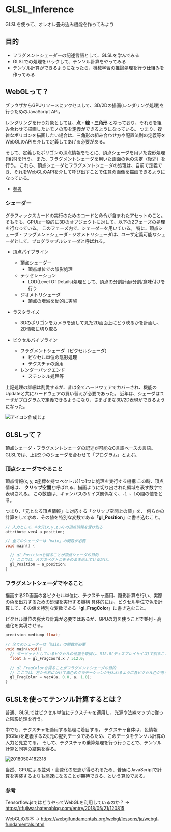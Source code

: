 # GLSL_Inference
GLSLを使って、オレオレ畳み込み機能を作ってみよう

## 目的
- フラグメントシェーダーの記述言語として、GLSLを学んでみる
- GLSLでの処理をハックして、テンソル計算をやってみる
- テンソル計算ができるようになったら、機械学習の推論処理を行う仕組みを作ってみる

## WebGLって？
ブラウザからGPUリソースにアクセスして、3D/2Dの描画(レンダリング処理)を行うためのJavaScript API。

レンダリングを行う対象としては、**点・線・三角形** となっており、それらを組み合わせて描画したいモノの形を定義ができるようになっている。
つまり、複雑なポリゴンを描画したい場合は、三角形の組み合わせ方や配置法則の定義等をWebGLのAPIを介して定義してあげる必要がある。

そして、定義したポリゴンの頂点情報をもとに、頂点シェーダを用いた変形処理(後述)を行う。
また、フラグメントシェーダを用いた画面の色の決定（後述）を行う。
これら、頂点シェーダとフラグメントシェーダの処理は、自前で定義でき、それをWebGLのAPIを介して呼び出すことで任意の画像を描画できるようになっている。

- [参考](https://developer.mozilla.org/ja/docs/Web/API/WebGL_API/Tutorial/Getting_started_with_WebGL)

### シェーダー
グラフィックスカードの実行のためのコードと命令が含まれたアセットのこと。
そもそも、GPUは一般的に3Dのオブジェクトに対して、以下の2フェーズの処理を行なっている。
このフェーズ内で、シェーダーを用いている。
特に、頂点シェーダ・フラグメントシェーダ・ジオメトリシェーダは、ユーザ定義可能なシェーダとして、プログラマブルシェーダと呼ばれる。

- 頂点パイプライン
  - 頂点シェーダー
    - 頂点単位での陰影処理
  - テッセレーション
    - LOD(Level Of Details)処理として、頂点の分割計画/分割/意味付けを行う
  - ジオメトリシェーダ
    - 頂点の増減を動的に実施

- ラスタライズ
  - 3Dのポリゴンをカメラを通して見た2D画面上にどう映るかを計画し、2D情報に切り取る

- ピクセルパイプライン
  - フラグメントシェーダ（ピクセルシェーダ)
    - ピクセル単位の陰影処理
    - テクスチャの適用
  - レンダーバックエンド
    - ステンシル処理等

上記処理の詳細は割愛するが、昔は全てハードウェアでカバーされ、機能のUpdateと共にハードウェアの買い替えが必要であった。
近年は、シェーダはユーザがプログラムで定義できるようになり、さまざまな3D/2D表現ができるようになった。

![アイコン作成じょ](https://user-images.githubusercontent.com/2268153/153739271-a5cfc99c-b84c-46d3-b1aa-e51f69d48e9d.png)

## GLSLって？
頂点シェーダ・フラグメントシェーダの記述が可能なC言語ベースの言語。
GLSLでは、上記2つのシェーダを合わせて「プログラム」とよぶ。

### 頂点シェーダでやること
頂点情報(x, y, z座標を持つベクトル)1つ1つに処理を実行する機構
この時、頂点情報は、 **クリップ空間**と呼ばれる、描画ように切り出された領域を表す数字で表現される。 この数値は、キャンバスのサイズ関係なく、`-1 ~ 1`の間の値をとる。

つまり、「元となる頂点情報」に対応する「クリップ空間上の値」を、 何らかの計算をして求め、その値を特別な変数である「**gl_Position**」に書き込むこと。

```c
// 入力として、4次元(x,y,z,w)の頂点情報を受け取る
attribute vec4 a_position;

// 全てのシェーダーは「main」の関数が必要
void main() {

  // gl_Positionを得ることが頂点シェーダの目的
  // ここでは、入力のベクトルをそのまま返しているだけ。
  gl_Position = a_position;
}
```

### フラグメントシェーダでやること
描画する2D画面の各ピクセル単位に、テクスチャ適用、陰影計算を行い、実際の色を出力するための処理を実行する機構
具体的には、ピクセル単位で色を計算して、その値を特別な変数である「**gl_FragColor**」に書き込むこと。

ピクセル単位の膨大な計算が必要ではあるが、GPUの力を使うことで並列・高速化を実現させる。

```c
precision mediump float;

// 全てのシェーダーは「main」の関数が必要
void main(void){
  // ターゲットとしているピクセルの位置を取得し、512.0(ディスプレイサイズ)で割ることで、0~1の間の値に縮尺を変える
  float a = gl_FragCoord.x / 512.0;

  // gl_FragColorを得ることがフラグメントシェーダの目的
  // ここでは、左から右にかけて赤色のグラデーションが行われるように各ピクセル色が得られる
  gl_FragColor = vec4(a, 0.0, a, 1.0);
}
```

## GLSLを使ってテンソル計算するとは？
普通、GLSLではピクセル単位にテクスチャを適用し、光源や法線マップに従った陰影処理を行う。

中でも、テクスチャを適用する処理に着目する。
テクスチャ自体は、色情報(RGBa)を定義する2次元の配列データであるため、このデータをテンソル計算の入力と見立てる。
そして、テクスチャの乗算処理を行う行うことで、テンソル計算と同等の結果を得る。

![20180504182318](https://user-images.githubusercontent.com/2268153/153717658-311ec0a1-95e9-4010-8849-aaf678bc2a09.png)

当然、GPUによる並列・高速化の恩恵が得られるため、普通にJavaScriptで計算を実装するよりも高速になることが期待できる、という算段である。

### 参考

Tensorflow.jsではどうやってWebGLを利用しているのか？
→ https://tfujiwar.hatenablog.com/entry/2018/05/21/120815

WebGLの基本
→ https://webglfundamentals.org/webgl/lessons/ja/webgl-fundamentals.html


